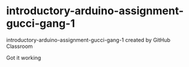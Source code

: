 # introductory-arduino-assignment-gucci-gang-1
introductory-arduino-assignment-gucci-gang-1 created by GitHub Classroom

Got it working
